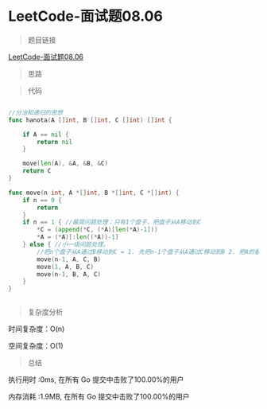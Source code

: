 # LeetCode-面试题08.06

>题目链接

[LeetCode-面试题08.06](https://leetcode-cn.com/problems/hanota-lcci/)

> 思路


>代码

```go

//分治和递归的思想
func hanota(A []int, B []int, C []int) []int {

    if A == nil {
        return nil
    }

    move(len(A), &A, &B, &C)
    return C
}

func move(n int, A *[]int, B *[]int, C *[]int) {
    if n == 0 {
        return
    }
    if n == 1 { //最简问题处理：只有1个盘子，把盘子从A移动到C
        *C = (append(*C, (*A)[len(*A)-1]))
        *A = (*A)[:len((*A))-1]
    } else { //小一级问题处理。
        //把n个盘子从A通过B移动到C = 1. 先把n-1个盘子从A通过C移动到B 2. 把A的最后一个盘子移动到C 3. 把n-1个盘子从B 通过A 移动到C
        move(n-1, A, C, B)
        move(1, A, B, C)
        move(n-1, B, A, C)
    }
}



```

>复杂度分析

时间复杂度：O(n)

空间复杂度：O(1)

>总结

执行用时 :0ms, 在所有 Go 提交中击败了100.00%的用户

内存消耗 :1.9MB, 在所有 Go 提交中击败了100.00%的用户
